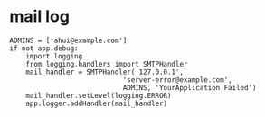 # mail log
    ADMINS = ['ahui@example.com']
    if not app.debug:
        import logging
        from logging.handlers import SMTPHandler
        mail_handler = SMTPHandler('127.0.0.1',
                                'server-error@example.com',
                                ADMINS, 'YourApplication Failed')
        mail_handler.setLevel(logging.ERROR)
        app.logger.addHandler(mail_handler)